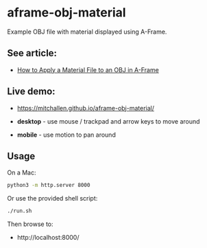 aframe-obj-material
==

Example OBJ file with material displayed using A-Frame.

## See article:

* [How to Apply a Material File to an OBJ in A-Frame](https://scriptable.com/aframe/aframe-object-material)


## Live demo:

* https://mitchallen.github.io/aframe-obj-material/

* **desktop** - use mouse / trackpad and arrow keys to move around
* **mobile** - use motion to pan around

## Usage

On a Mac:

```sh
python3 -m http.server 8000
```

Or use the provided shell script:

```sh
./run.sh
```

Then browse to:

* http://localhost:8000/



